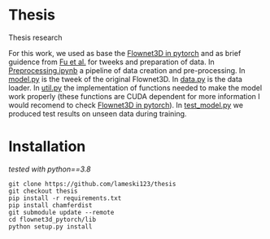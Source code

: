 # Thesis
Thesis research

For this work, we used as base the [Flownet3D in pytorch](https://github.com/hyangwinter/flownet3d_pytorch) and as brief guidence from [Fu et al.](https://pubmed.ncbi.nlm.nih.gov/33129147/) for tweeks and preparation of data.
In [Preprocessing.ipynb](https://github.com/lameski123/prethesis/blob/main/Preprocessing.ipynb) a pipeline of data creation and pre-processing.
In [model.py](https://github.com/lameski123/prethesis/blob/main/model.py) is the tweek of the original Flownet3D. 
In [data.py](https://github.com/lameski123/prethesis/blob/main/data.py) is the data loader. 
In [util.py](https://github.com/lameski123/prethesis/blob/main/util.py) the implementation of functions needed to make the model work properly (these functions are CUDA dependent for more information I would recomend to check [Flownet3D in pytorch](https://github.com/hyangwinter/flownet3d_pytorch)).
In [test_model.py](https://github.com/lameski123/prethesis/blob/main/distError.py) we produced test results on unseen data during training.

# Installation

*tested with python==3.8*

```
git clone https://github.com/lameski123/thesis
git checkout thesis
pip install -r requirements.txt
pip install chamferdist
git submodule update --remote
cd flownet3d_pytorch/lib
python setup.py install
```



